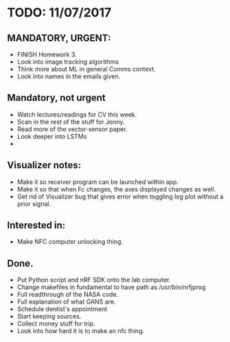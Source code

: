 # TODO: 11/07/2017

## MANDATORY, URGENT:
* FINISH Homework 3.
* Look into image tracking algorithms
* Think more about ML in general Comms context.
* Look into names in the emails given.

## Mandatory, not urgent
* Watch lectures/readings for CV this week.
* Scan in the rest of the stuff for Jonny.
* Read more of the vector-sensor paper.
* Look deeper into LSTMs
*

## Visualizer notes:
* Make it so receiver program can be launched within app.
* Make it so that when Fc changes, the axes displayed changes as well.
* Get rid of Visualizer bug that gives error when toggling log plot without a prior signal.

## Interested in:
* Make NFC computer unlocking thing.

## Done.
* Put Python script and nRF SDK onto the lab computer.
* Change makefiles in fundamental to have path as /usr/bin/nrfjprog
* Full readthrough of the NASA code.
* Full explanation of what GANS are.
* Schedule dentist's appointment
* Start keeping sources.
* Collect money stuff for trip.
* Look into how hard it is to make an nfc thing.